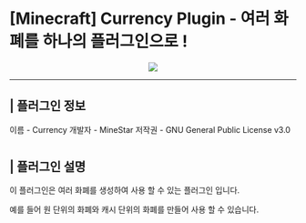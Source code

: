 # [Minecraft] Currency Plugin - 여러 화폐를 하나의 플러그인으로 !

<p align="center">
    <img src="https://www.koreaminecraft.net/files/attach/images/2106929/174/256/003/d9063244c1b8d438c6f817cec6dd6ff5.jpg">
</p>

---

## | 플러그인 정보

이름 - Currency
개발자 - MineStar
저작권 - GNU General Public License v3.0

#

## | 플러그인 설명

이 플러그인은 여러 화폐를 생성하여 사용 할 수 있는 플러그인 입니다.

예를 들어 원 단위의 화폐와 캐시 단위의 화폐를 만들어 사용 할 수 있습니다.

